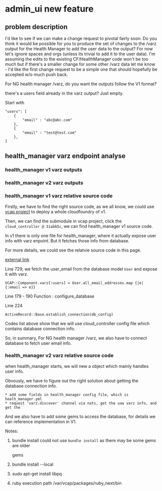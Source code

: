 admin_ui new feature
===

## problem description

I'd like to see if we can make a change request to pivotal fairly soon.  Do you think it would be possible for you to produce the set of changes to the /varz output for the Health Manager to add the user data to the output?  For now let's ignore spaces and orgs (unless its trivial to add it to the user data).  I'm assuming the edits to the existing CF/HealthManager code won't be too much but if there's a smaller change for some other /varz data let me know - I'd like the first change request to be a simple one that should hopefully be accepted w/o much push back.

For NG health manager /varz, do you want the outputs follow the V1 format?

there's a users field already in the varz output? Just empty.

Start with

	"users": [
		{
			"email" : "abc@abc.com"
		},
		{
			"email" : "test@test.com"
		},
	]

## health_manager varz endpoint analyse

### health_manager v1 varz outputs


### health_manager v2 varz outputs


### health_manager v1 varz relative source code 

Firstly, we have to find the right source code, as we all know, we could use [vcap project](https://github.com/cloudfoundry/vcap) to deploy a whole cloudfoundry of v1.

Then, we can find the submodule in vcap project, click the `cloud_controller @ 31ab65c`, we can find health_manager v1 source code.

In v1 there is only one file for health\_manager, where it actually expose user info with varz enpoint. But it fetches those info from database.

For more details, we could see the relatvie source code in this page.

[external link](https://github.com/cloudfoundry/cloud_controller/blob/31ab65cdf0b9863677675b3812aac7305001267e/health_manager/lib/health_manager.rb)

Line 729, we fetch the user_email from the database model `User` and expose it with varz.

	VCAP::Component.varz[:users] = User.all_email_addresses.map {|e| {:email => e}}

Line 179 - 190  Function : configure_database

Line 224 

	ActiveRecord::Base.establish_connection(db_config)

Codes list above show that we will use cloud_controller config file which contains database connection info.

So, in summary, For NG health manager /varz, we also have to connect database to fetch user email info. 

### health_manager v2 varz relative source code

when health_manager starts, we will new a object which mainly handles user info.

Obvously, we have to figure out the right solution about getting the database connection info.

	* add some fields in health_manager config file, which is healh_manager.yml
	* request 'varz.discover' channel via nats, get the uaa varz info, and get the 

And we also have to add some gems to access the database, for details we can reference implementation in V1.



Notes:

1. bundle install  could not use `bundle install` as there may be some gems are older

	gems 

2. bundle install --local

3. sudo apt-get install libpq

4. ruby execution path  /var/vcap/packages/ruby_next/bin